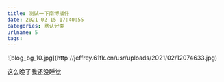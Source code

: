 ```yaml
---
title: 测试一下南博插件
date: 2021-02-15 17:40:55
categories: 默认分类
urlname: 5
tags:
---
```

<!--markdown-->![blog_bg_10.jpg](http://jeffrey.61fk.cn/usr/uploads/2021/02/12074633.jpg)

这么晚了我还没睡觉